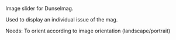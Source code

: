 Image slider for Dunselmag.

Used to display an individual issue of the mag. 

Needs:
To orient according to image orientation (landscape/portrait)
